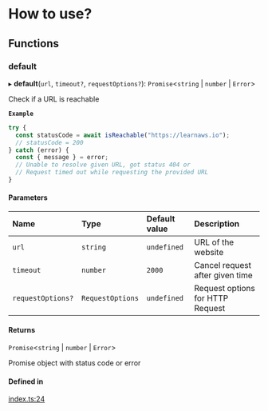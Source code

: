 # How to use?

## Functions

### default

▸ **default**(`url`, `timeout?`, `requestOptions?`): `Promise`<`string` \| `number` \| `Error`\>

Check if a URL is reachable

**`Example`**

```ts
try {
  const statusCode = await isReachable("https://learnaws.io");
  // statusCode = 200
} catch (error) {
  const { message } = error;
  // Unable to resolve given URL, got status 404 or
  // Request timed out while requesting the provided URL
}
```

#### Parameters

| Name | Type | Default value | Description |
| :------ | :------ | :------ | :------ |
| `url` | `string` | `undefined` | URL of the website |
| `timeout` | `number` | `2000` | Cancel request after given time |
| `requestOptions?` | `RequestOptions` | `undefined` | Request options for HTTP Request |

#### Returns

`Promise`<`string` \| `number` \| `Error`\>

Promise object with status code or error

#### Defined in

[index.ts:24](https://github.com/ShivamJoker/reachy-url/blob/95f2e85/index.ts#L24)
